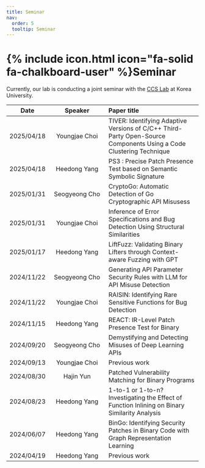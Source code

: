 ```yaml
---
title: Seminar
nav:
  order: 5
  tooltip: Seminar
---
```


# {% include icon.html icon="fa-solid fa-chalkboard-user" %}Seminar

Currently, our lab is conducting a joint seminar with the [CCS Lab](https://ccs.korea.ac.kr/) at Korea University.


|Date|&nbsp;&nbsp;&nbsp;&nbsp;&nbsp;&nbsp;&nbsp;&nbsp;Speaker&nbsp;&nbsp;&nbsp;&nbsp;&nbsp;&nbsp;&nbsp;&nbsp;|Paper title|
|:---:|:-----:|:---------|
|2025/04/18|Youngjae Choi|TIVER: Identifying Adaptive Versions of C/C++ Third-Party Open-Source Components Using a Code Clustering Technique|
|2025/04/18|Heedong Yang|PS3 : Precise Patch Presence Test based on Semantic Symbolic Signature|
|2025/01/31|Seogyeong Cho|CryptoGo: Automatic Detection of Go Cryptographic API Misusess|
|2025/01/31|Youngjae Choi|Inference of Error Specifications and Bug Detection Using Structural Similarities|
|2025/01/17|Heedong Yang|LiftFuzz: Validating Binary Lifters through Context-aware Fuzzing with GPT|
|2024/11/22|Seogyeong Cho|Generating API Parameter Security Rules with LLM for API Misuse Detection|
|2024/11/22|Youngjae Choi|RAISIN: Identifying Rare Sensitive Functions for Bug Detection|
|2024/11/15|Heedong Yang|REACT: IR-Level Patch Presence Test for Binary|
|2024/09/20|Seogyeong Cho|Demystifying and Detecting Misuses of Deep Learning APIs|
|2024/09/13|Youngjae Choi|Previous work|
|2024/08/30|Hajin Yun|Patched Vulnerability Matching for Binary Programs|
|2024/08/23|Heedong Yang|1-to-1 or 1-to-n? Investigating the Effect of Function Inlining on Binary Similarity Analysis|
|2024/06/07|Heedong Yang|BinGo: Identifying Security Patches in Binary Code with Graph Representation Learning|
|2024/04/19|Heedong Yang|Previous work|

